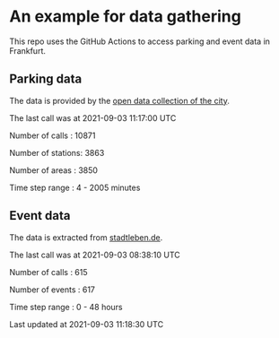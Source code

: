 # An example for data gathering

This repo uses the GitHub Actions to access parking and event data in Frankfurt.

## Parking data
The data is provided by the [open data collection of the city](https://www.offenedaten.frankfurt.de/).

The last call was at 2021-09-03 11:17:00 UTC

Number of calls   : 10871

Number of stations:  3863

Number of areas   :  3850

Time step range   :     4 -  2005 minutes


## Event data
The data is extracted from [stadtleben.de](https://stadtleben.de/frankfurt/).

The last call was at 2021-09-03 08:38:10 UTC

Number of calls   : 615

Number of events  : 617

Time step range   :   0 -  48 hours


Last updated at 2021-09-03 11:18:30 UTC
